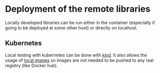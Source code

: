 # Deployment of the remote libraries

Locally developed libraries can be run either in the container (especially if 
going to be deployed at some other host) or directly on localhost.

## Kubernetes

Local testing with kubernetes can be done with [kind](https://kind.sigs.k8s.io/docs/user/quick-start/).
It also allows the usage of [local images](https://kind.sigs.k8s.io/docs/user/quick-start/#loading-an-image-into-your-cluster)
so images are not needed to be pushed to any real registry (like Docker hub).